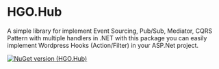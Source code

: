 # HGO.Hub
A simple library for implement Event Sourcing, Pub/Sub, Mediator, CQRS Pattern with multiple handlers in .NET with this package you can easily implement Wordpress Hooks (Action/Filter) in your ASP.Net project.

[![NuGet version (HGO.Hub)](https://img.shields.io/nuget/v/HGO.Hub)](https://www.nuget.org/packages/HGO.Hub/)

